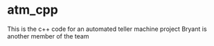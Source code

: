 # atm_cpp
This is the c++ code for an automated teller machine project
Bryant is another member of the team
